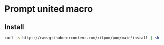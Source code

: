 # Prompt united macro

## Install

```bash
curl -s https://raw.githubusercontent.com/nitpum/pum/main/install | sh
```
